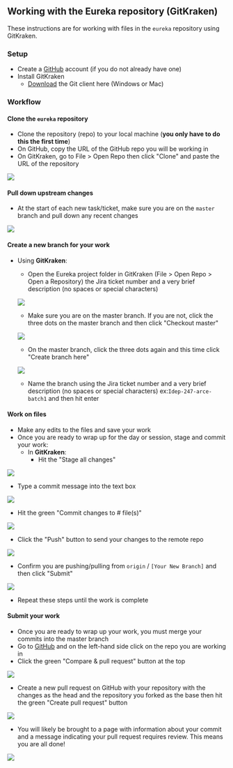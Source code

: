 ## Working with the Eureka repository (GitKraken)

These instructions are for working with files in the `eureka` repository using GitKraken.

### Setup
* Create a [GitHub](https://docs.github.com/en/github/getting-started-with-github/signing-up-for-a-new-github-account) account (if you do not already have one)
* Install GitKraken
  * [Download](https://gitkraken.com/download) the Git client here (Windows or Mac)

### Workflow

#### Clone the `eureka` repository
  * Clone the repository (repo) to your local machine (**you only have to do this the first time**)
  * On GitHub, copy the URL of the GitHub repo you will be working in
  * On GitKraken, go to File > Open Repo then click "Clone" and paste the URL of the repository


  ![](img/Clone.png)


#### Pull down upstream changes
* At the start of each new task/ticket, make sure you are on the `master` branch and pull down any recent changes


![](img/Pull_Upstream.png)


#### Create a new branch for your work
* Using **GitKraken**:
  * Open the Eureka project folder in GitKraken (File > Open Repo > Open a Repository) the Jira ticket number and a very brief description (no spaces or special characters)


  ![](img/Open_Repo.png)


  * Make sure you are on the master branch. If you are not, click the three dots on the master branch and then click "Checkout master"


  ![](img/Checkout_Master.png)


  * On the master branch, click the three dots again and this time click "Create branch here"


  ![](img/Create_Branch.png)


  * Name the branch using the Jira ticket number and a very brief description (no spaces or special characters) ex:`Idep-247-arce-batch1` and then hit enter


#### Work on files
* Make any edits to the files and save your work
* Once you are ready to wrap up for the day or session, stage and commit your work:
  * In **GitKraken**:
    * Hit the "Stage all changes"


![](img/Stage_Changes.png)


* Type a commit message into the text box


![](img/Write_Commit.png)


* Hit the green "Commit changes to # file(s)"


![](img/Final_Commit_Changes.png)


* Click the "Push" button to send your changes to the remote repo


![](img/Push_Changes.png)


* Confirm you are pushing/pulling from `origin` / `[Your New Branch]` and then click "Submit"

![](img/Branch_Confirmation.png)


* Repeat these steps until the work is complete


#### Submit your work
* Once you are ready to wrap up your work, you must merge your commits into the master branch
* Go to [GitHub](https://github.com) and on the left-hand side click on the repo you are working in
* Click the green "Compare & pull request" button at the top


![](img/Compare_And_Pull.png)


* Create a new pull request on GitHub with your repository with the changes as the head and the repository you forked as the base then hit the green "Create pull request" button


![](img/Create_Pull_Request.png)


* You will likely be brought to a page with information about your commit and a message indicating your pull request requires review. This means you are all done!


![](img/Final.png)
